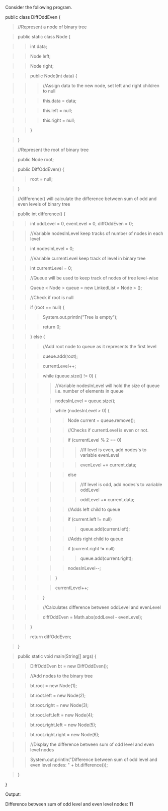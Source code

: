 Consider the following program.

public class DiffOddEven {

> //Represent a node of binary tree

> public static class Node {

> > int data;

> > Node left;

> > Node right;

> > public Node(int data) {

> > > //Assign data to the new node, set left and right children to null

> > > this.data = data;

> > > this.left = null;

> > > this.right = null;

> > }

> }

> //Represent the root of binary tree

> public Node root;

> public DiffOddEven() {

> > root = null;

> }

> //difference() will calculate the difference between sum of odd and
> even levels of binary tree

> public int difference() {

> > int oddLevel = 0, evenLevel = 0, diffOddEven = 0;

> > //Variable nodesInLevel keep tracks of number of nodes in each level

> > int nodesInLevel = 0;

> > //Variable currentLevel keep track of level in binary tree

> > int currentLevel = 0;

> > //Queue will be used to keep track of nodes of tree level-wise

> > Queue \< Node > queue = new LinkedList \< Node > ();

> > //Check if root is null

> > if (root == null) {

> > > System.out.println(\"Tree is empty\");

> > > return 0;

> > } else {

> > > //Add root node to queue as it represents the first level

> > > queue.add(root);

> > > currentLevel++;

> > > while (queue.size() != 0) {

> > > > //Variable nodesInLevel will hold the size of queue i.e. number
> > > > of elements in queue

> > > > nodesInLevel = queue.size();

> > > > while (nodesInLevel > 0) {

> > > > > Node current = queue.remove();

> > > > > //Checks if currentLevel is even or not.

> > > > > if (currentLevel % 2 == 0)

> > > > > > //If level is even, add nodes's to variable evenLevel

> > > > > > evenLevel += current.data;

> > > > > else

> > > > > > //If level is odd, add nodes's to variable oddLevel

> > > > > > oddLevel += current.data;

> > > > > //Adds left child to queue

> > > > > if (current.left != null)

> > > > > > queue.add(current.left);

> > > > > //Adds right child to queue

> > > > > if (current.right != null)

> > > > > > queue.add(current.right);

> > > > > nodesInLevel\--;

> > > > }

> > > > currentLevel++;

> > > }

> > > //Calculates difference between oddLevel and evenLevel

> > > diffOddEven = Math.abs(oddLevel - evenLevel);

> > }

> > return diffOddEven;

> }

> public static void main(String\[\] args) {

> > DiffOddEven bt = new DiffOddEven();

> > //Add nodes to the binary tree

> > bt.root = new Node(1);

> > bt.root.left = new Node(2);

> > bt.root.right = new Node(3);

> > bt.root.left.left = new Node(4);

> > bt.root.right.left = new Node(5);

> > bt.root.right.right = new Node(6);

> > //Display the difference between sum of odd level and even level
> > nodes

> > System.out.println(\"Difference between sum of odd level and even
> > level nodes: \" + bt.difference());

> }

}

Output:

Difference between sum of odd level and even level nodes: 11